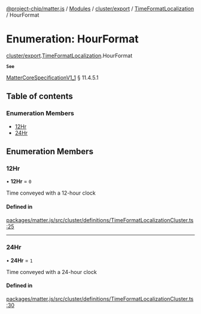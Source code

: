[@project-chip/matter.js](../README.md) / [Modules](../modules.md) / [cluster/export](../modules/cluster_export.md) / [TimeFormatLocalization](../modules/cluster_export.TimeFormatLocalization.md) / HourFormat

# Enumeration: HourFormat

[cluster/export](../modules/cluster_export.md).[TimeFormatLocalization](../modules/cluster_export.TimeFormatLocalization.md).HourFormat

**`See`**

[MatterCoreSpecificationV1_1](../interfaces/spec_export.MatterCoreSpecificationV1_1.md) § 11.4.5.1

## Table of contents

### Enumeration Members

- [12Hr](cluster_export.TimeFormatLocalization.HourFormat.md#12hr)
- [24Hr](cluster_export.TimeFormatLocalization.HourFormat.md#24hr)

## Enumeration Members

### 12Hr

• **12Hr** = ``0``

Time conveyed with a 12-hour clock

#### Defined in

[packages/matter.js/src/cluster/definitions/TimeFormatLocalizationCluster.ts:25](https://github.com/project-chip/matter.js/blob/ac2c2688/packages/matter.js/src/cluster/definitions/TimeFormatLocalizationCluster.ts#L25)

___

### 24Hr

• **24Hr** = ``1``

Time conveyed with a 24-hour clock

#### Defined in

[packages/matter.js/src/cluster/definitions/TimeFormatLocalizationCluster.ts:30](https://github.com/project-chip/matter.js/blob/ac2c2688/packages/matter.js/src/cluster/definitions/TimeFormatLocalizationCluster.ts#L30)
